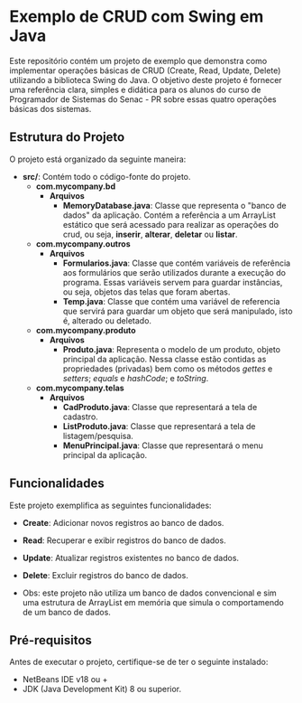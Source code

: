 # Exemplo de CRUD com Swing em Java

Este repositório contém um projeto de exemplo que demonstra como implementar operações básicas de CRUD (Create, Read, Update, Delete) utilizando a biblioteca Swing do Java. O objetivo deste projeto é fornecer uma referência clara, simples e didática para os alunos do curso de Programador de Sistemas do Senac - PR sobre essas quatro operações básicas dos sistemas.

## Estrutura do Projeto

O projeto está organizado da seguinte maneira:

- **src/**: Contém todo o código-fonte do projeto.
  - **com.mycompany.bd**
    - **Arquivos**
      - **MemoryDatabase.java**: Classe que representa o "banco de dados" da aplicação. Contém a referência a um ArrayList estático que será acessado para realizar as operações do crud, ou seja, **inserir**, **alterar**, **deletar** ou **listar**.
  - **com.mycompany.outros**
    - **Arquivos**
      - **Formularios.java**: Classe que contém variáveis de referência aos formulários que serão utilizados durante a execução do programa. Essas variáveis servem para guardar instâncias, ou seja, objetos das telas que foram abertas.
      - **Temp.java**: Classe que contém uma variável de referencia que servirá para guardar um objeto que será manipulado, isto é, alterado ou deletado.
  - **com.mycompany.produto**
    - **Arquivos**
      - **Produto.java**: Representa o modelo de um produto, objeto principal da aplicação. Nessa classe estão contidas as propriedades (privadas) bem como os métodos *gettes* e *setters*; *equals* e *hashCode*; e *toString*.
  - **com.mycompany.telas**
    - **Arquivos**
      - **CadProduto.java**: Classe que representará a tela de cadastro.
      - **ListProduto.java**: Classe que representará a tela de listagem/pesquisa.
      - **MenuPrincipal.java**: Classe que representará o menu principal da aplicação.
  
## Funcionalidades

Este projeto exemplifica as seguintes funcionalidades:

- **Create**: Adicionar novos registros ao banco de dados.
- **Read**: Recuperar e exibir registros do banco de dados.
- **Update**: Atualizar registros existentes no banco de dados.
- **Delete**: Excluir registros do banco de dados.

- Obs: este projeto não utiliza um banco de dados convencional e sim uma estrutura de ArrayList em memória que simula o comportamendo de um banco de dados.

## Pré-requisitos

Antes de executar o projeto, certifique-se de ter o seguinte instalado:

- NetBeans IDE v18 ou +
- JDK (Java Development Kit) 8 ou superior.
